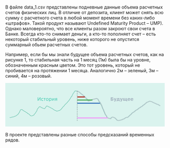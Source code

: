 # 
В файле data_1.csv представлены подневные данные объема расчетных счетов физических лиц. В отличие от депозита, клиент может снять всю сумму с расчетного счета в любой момент времени без каких-либо «штрафов». Такой продукт называют Undefined Maturity Product – UMP). Однако маловероятно, что все клиенты разом закроют свои счета в Банке. Всегда кто-то снимает деньги, а кто-то пополняет счет – есть некоторый стабильный уровень, ниже которого не опустится суммарный обьем расчетных счетов.

Например, если бы мы знали будущее объема расчетных счетов, как на рисунке 1, то стабильная часть на 1 месяц (1м) была бы на уровне, обозначенным красным цветом. Это тот уровень, который не пробивается на протяжении 1 месяца. Аналогично 2м – зеленый, 3м – синий, 4м – розовый.

![Иллюстрация к проекту](https://github.com/NickPavlovskii/sber/blob/main/Рисунок%201.png)

В проекте представлены разные способы предсказаний временных рядов.
